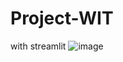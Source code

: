 # Project-WIT
with streamlit
![image](https://github.com/APinguist/Project-WIT/assets/137887627/86eb829c-a60a-4086-8179-d7846d0924b2)
